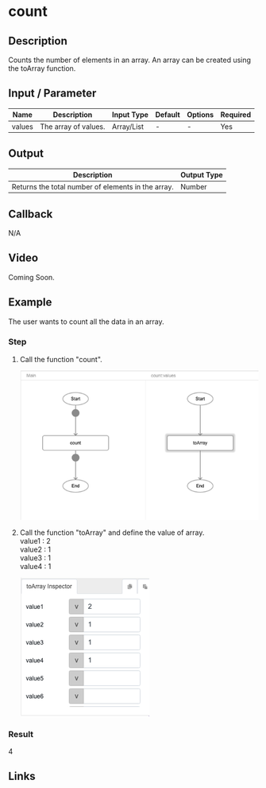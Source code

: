 ﻿# count

## Description

Counts the number of elements in an array. An array can be created using the toArray function.

## Input / Parameter

| Name | Description | Input Type | Default | Options | Required |
| ------ | ------ | ------ | ------ | ------ | ------ |
| values | The array of values. | Array/List | - | - | Yes |

## Output

| Description | Output Type |
| ------ | ------ |
| Returns the total number of elements in the array. | Number |

## Callback

N/A

## Video

Coming Soon.

<!-- Format: [![Video]({image-path})]({url-link}) -->

## Example

The user wants to count all the data in an array.

### Step

1. Call the function "count".

     ![](./count-step-1.png)
     
2. Call the function "toArray" and define the value of array.<br>
   value1  : 2<br />
   value2  : 1<br />
   value3  : 1<br />
   value4  : 1<br />

     ![](./count-step-2.png)

### Result

4


## Links